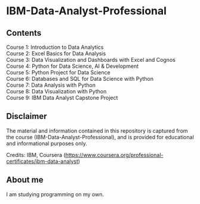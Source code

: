 # IBM-Data-Analyst-Professional


## Contents

Course 1: Introduction to Data Analytics  
Course 2: Excel Basics for Data Analysis  
Course 3: Data Visualization and Dashboards with Excel and Cognos  
Course 4: Python for Data Science, AI & Development  
Course 5: Python Project for Data Science  
Course 6: Databases and SQL for Data Science with Python  
Course 7: Data Analysis with Python   
Course 8: Data Visualization with Python    
Course 9: IBM Data Analyst Capstone Project 


## Disclaimer
The material and information contained in this repository is captured from the course (IBM-Data-Analyst-Professional), and is provided for educational and informational purposes only.

Credits: IBM, Coursera (https://www.coursera.org/professional-certificates/ibm-data-analyst)

## About me
I am studying programming on my own. 
